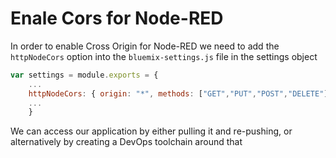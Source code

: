 # Enale Cors for Node-RED

In order to enable Cross Origin for Node-RED we need to add the `httpNodeCors` option into the `bluemix-settings.js` file in the settings object

```javascript
var settings = module.exports = {
    ...
    httpNodeCors: { origin: "*", methods: ["GET","PUT","POST","DELETE"] },
    ...
    }
```

We can access our application by either pulling it and re-pushing, or alternatively by creating a DevOps toolchain around that
